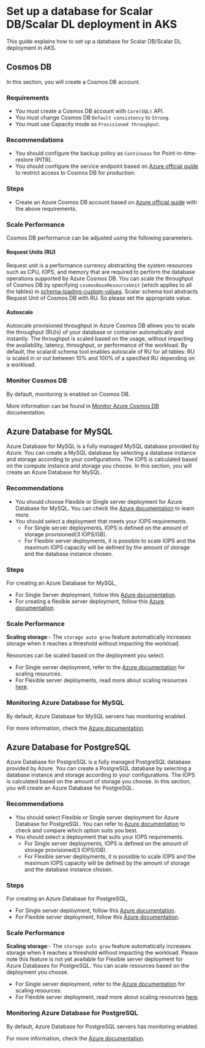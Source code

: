 # Set up a database for Scalar DB/Scalar DL deployment in AKS

This guide explains how to set up a database for Scalar DB/Scalar DL deployment in AKS.

## Cosmos DB

In this section, you will create a Cosmos DB account.

### Requirements

* You must create a Cosmos DB account with `Core(SQL)` API.
* You must change Cosmos DB `Default consistency` to `Strong`.
* You must use Capacity mode as `Provisioned throughput`.

### Recommendations

* You should configure the backup policy as `Continuous` for Point-in-time-restore (PITR).
* You should configure the service endpoint based on [Azure official guide](https://docs.microsoft.com/en-us/azure/cosmos-db/how-to-configure-vnet-service-endpoint) to restrict access to Cosmos DB for production.

### Steps

* Create an Azure Cosmos DB account based on [Azure official guide](https://docs.microsoft.com/en-us/azure/cosmos-db/create-cosmosdb-resources-portal#create-an-azure-cosmos-db-account) with the above requirements.

### Scale Performance

Cosmos DB performance can be adjusted using the following parameters.

#### Request Units (RU)

Request unit is a performance currency abstracting the system resources such as CPU, IOPS, and memory that are required to perform the database operations supported by Azure Cosmos DB.
You can scale the throughput of Cosmos DB by specifying `cosmosBaseResourceUnit` (which applies to all the tables) in [schema-loading-custom-values](https://github.com/scalar-labs/scalar-kubernetes/blob/master/conf/schema-loading-custom-values.yaml).
Scalar schema tool abstracts Request Unit of Cosmos DB with RU. So please set the appropriate value.

#### Autoscale

Autoscale provisioned throughput in Azure Cosmos DB allows you to scale the throughput (RU/s) of your database or container automatically and instantly.
The throughput is scaled based on the usage, without impacting the availability, latency, throughput, or performance of the workload.
By default, the scalardl schema tool enables autoscale of RU for all tables: RU is scaled in or out between 10% and 100% of a specified RU depending on a workload.

### Monitor Cosmos DB

By default, monitoring is enabled on Cosmos DB.

More information can be found in [Monitor Azure Cosmos DB](https://docs.microsoft.com/en-us/azure/cosmos-db/monitor-cosmos-db) documentation.

## Azure Database for MySQL

Azure Database for MySQL is a fully managed MySQL database provided by Azure. You can create a MySQL database by selecting a database instance and storage according to your configurations. The IOPS is calculated based on the compute instance and storage you choose.
In this section, you will create an Azure Database for MySQL.

### Recommendations

* You should choose Flexible or Single server deployment for Azure Database for MySQL. You can check the [Azure documentation](https://docs.microsoft.com/en-us/azure/mysql/select-right-deployment-type) to learn more.
* You should select a deployment that meets your IOPS requirements.
    * For Single server deployments, IOPS is defined on the amount of storage provisioned(3 IOPS/GB).
    * For Flexible server deployments, it is possible to scale IOPS and the maximum IOPS capacity will be defined by the amount of storage and the database instance chosen.

### Steps

For creating an Azure Database for MySQL, 
* For Single Server deployment, follow this [Azure documentation](https://docs.microsoft.com/en-us/azure/mysql/quickstart-create-mysql-server-database-using-azure-portal).
* For creating a flexible server deployment, follow this [Azure documentation](https://docs.microsoft.com/en-us/azure/mysql/flexible-server/quickstart-create-server-portal).

### Scale Performance

**Scaling storage**:- The `storage auto grow` feature automatically increases storage when it reaches a threshold without impacting the workload.

Resources can be scaled based on the deployment you select.
* For Single server deployment, refer to the [Azure documentation](https://docs.microsoft.com/en-gb/azure/mysql/concepts-pricing-tiers#scale-resources) for scaling resources.
* For Flexible server deployments, read more about scaling resources [here](https://docs.microsoft.com/en-gb/azure/mysql/flexible-server/concepts-compute-storage#scale-resources).

### Monitoring Azure Database for MySQL

By default, Azure Database for MySQL servers has monitoring enabled.

For more information, check the [Azure documentation](https://docs.microsoft.com/en-us/azure/mysql/concepts-monitoring).

## Azure Database for PostgreSQL

Azure Database for PostgreSQL is a fully managed PostgreSQL database provided by Azure. You can create a PostgreSQL database by selecting a database instance and storage according to your configurations. The IOPS is calculated based on the amount of storage you choose.
In this section, you will create an Azure Database for PostgreSQL.

### Recommendations

* You should select Flexible or Single server deployment for Azure Database for PostgreSQL. You can refer to [Azure documentation](https://docs.microsoft.com/en-us/azure/postgresql/overview-postgres-choose-server-options) to check and compare which option suits you best.
* You should select a deployment that suits your IOPS requirements.
    * For Single server deployments, IOPS is defined on the amount of storage provisioned(3 IOPS/GB).
    * For Flexible server deployments, it is possible to scale IOPS and the maximum IOPS capacity will be defined by the amount of storage and the database instance chosen.

### Steps

For creating an Azure Database for PostgreSQL,
* For Single server deployment, follow this [Azure documentation](https://docs.microsoft.com/en-us/azure/postgresql/quickstart-create-server-database-portal).
* For Flexible server deployment, follow this [Azure documentation](https://docs.microsoft.com/en-us/azure/postgresql/flexible-server/quickstart-create-server-portal).

### Scale Performance

**Scaling storage**:- The `storage auto grow` feature automatically increases storage when it reaches a threshold without impacting the workload. Please note this feature is not yet available for Flexible server deployment for Azure Databases for PostgreSQL.
You can scale resources based on the deployment you choose. 
* For Single server deployment, refer to the [Azure documentation](https://docs.microsoft.com/en-gb/azure/postgresql/concepts-pricing-tiers#scale-resources) for scaling resources.
* For Flexible server deployment, read more about scaling resources [here](https://docs.microsoft.com/en-us/azure/postgresql/flexible-server/concepts-compute-storage#scale-resources).

### Monitoring Azure Database for PostgreSQL

By default, Azure Database for PostgreSQL servers has monitoring enabled.

For more information, check the [Azure documentation](https://docs.microsoft.com/en-us/azure/postgresql/concepts-monitoring).
